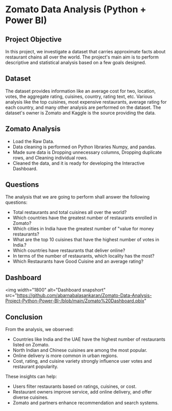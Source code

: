 # Zomato Data Analysis (Python + Power BI)

## Project Objective
In this project, we investigate a dataset that carries approximate facts about restaurant chains all over the world. The project's main aim is to perform descriptive and statistical analysis based on a few goals designed.

## Dataset
The dataset provides information like an average cost for two, location, votes, the aggregate rating, cuisines, country, rating text, etc. Various analysis like the top cuisines, most expensive restaurants, average rating for each country, and many other analysis are performed on the dataset.
The dataset's owner is Zomato and Kaggle is the source providing the data.


## Zomato Analysis
* Load the Raw Data.
* Data cleaning is performed on Python libraries Numpy, and pandas.
* Made sure data is Dropping unnecessary columns, Dropping duplicate rows, and Cleaning individual rows.
* Cleaned the data, and it is ready for developing the Interactive Dashboard.

## Questions
The analysis that we are going to perform shall answer the following questions:

* Total restaurants and total cuisines all over the world?
* Which countries have the greatest number of restaurants enrolled in Zomato?
* Which cities in India have the greatest number of "value for money restaurants?
* What are the top 10 cuisines that have the highest number of votes in India.?
* Which countries have restaurants that deliver online?
* In terms of the number of restaurants, which locality has the most?
* Which Restaurants have Good Cuisine and an average rating?

## Dashboard
<img width="1800" alt="Dashboard snapshort" src="https://github.com/abarnabalasankaran/Zomato-Data-Analysis-Project-Python-Power-BI-/blob/main/Zomato%20Dashboard.pbix"

## Conclusion
From the analysis, we observed:
- Countries like India and the UAE have the highest number of restaurants listed on Zomato.
- North Indian and Chinese cuisines are among the most popular.
- Online delivery is more common in urban regions.
- Cost, rating, and cuisine variety strongly influence user votes and restaurant popularity.

These insights can help:
- Users filter restaurants based on ratings, cuisines, or cost.
- Restaurant owners improve service, add online delivery, and offer diverse cuisines.
- Zomato and partners enhance recommendation and search systems.

